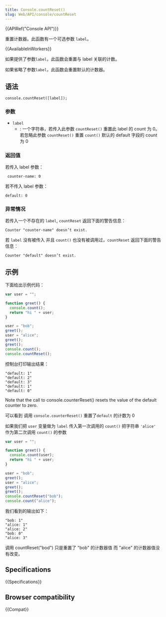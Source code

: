 ```yaml
---
title: Console.countReset()
slug: Web/API/console/countReset
---
```


{{APIRef("Console API")}}

重置计数器。此函数有一个可选参数 `label`。

{{AvailableInWorkers}}

如果提供了参数`label`，此函数会重置与 label 关联的计数。

如果省略了参数`label`，此函数会重置默认的计数器。

## 语法

```
console.countReset([label]);
```

### 参数

- `label`
  - : 一个字符串，若传入此参数 `countReset()` 重置此 label 的 count 为 0。
    若忽略此参数 `countReset()` 重置 `count()` 默认的 default 字段的 count 为 0

### 返回值

若传入 label 参数：

```
 counter-name: 0
```

若不传入 label 参数：

```
default: 0
```

### 异常情况

若传入一个不存在的 `label`, `countReset` 返回下面的警告信息：

```
Counter "counter-name" doesn’t exist.
```

若 `label` 没有被传入 并且 `count()` 也没有被调用过，`countReset` 返回下面的警告信息：

```
Counter "default" doesn’t exist.
```

## 示例

下面给出示例代码：

```js
var user = "";

function greet() {
  console.count();
  return "hi " + user;
}

user = "bob";
greet();
user = "alice";
greet();
greet();
console.count();
console.countReset();
```

控制台打印输出结果：

```
"default: 1"
"default: 2"
"default: 3"
"default: 1"
"default: 0"
```

Note that the call to console.counterReset() resets the value of the default counter to zero.

可以看到 调用 `console.counterReset()` 重置了`default` 的计数为 0

如果我们把 `user` 变量做为 `label` 传入第一次调用的 `count()` 把字符串 `'alice'` 作为第二次调用 `count()` 的参数

```js
var user = "";

function greet() {
  console.count(user);
  return "hi " + user;
}

user = "bob";
greet();
user = "alice";
greet();
greet();
console.countReset("bob");
console.count("alice");
```

我们看到的输出如下：

```
"bob: 1"
"alice: 1"
"alice: 2"
"bob: 0"
"alice: 3"
```

调用 countReset("bod") 只是重置了 "bob" 的计数器值 而 "alice" 的计数器值没有改变。

## Specifications

{{Specifications}}

## Browser compatibility

{{Compat}}
